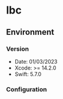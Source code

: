 # lbc

## Environment

### Version
- Date: 01/03/2023
- Xcode: >= 14.2.0
- Swift: 5.7.0 

### Configuration

